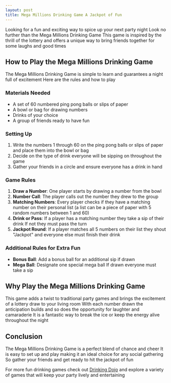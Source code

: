 ```yaml
---
layout: post
title: Mega Millions Drinking Game A Jackpot of Fun
---
```



Looking for a fun and exciting way to spice up your next party night Look no further than the Mega Millions Drinking Game This game is inspired by the thrill of the lottery and offers a unique way to bring friends together for some laughs and good times

## How to Play the Mega Millions Drinking Game

The Mega Millions Drinking Game is simple to learn and guarantees a night full of excitement Here are the rules and how to play

### Materials Needed

- A set of 60 numbered ping pong balls or slips of paper
- A bowl or bag for drawing numbers
- Drinks of your choice
- A group of friends ready to have fun

### Setting Up

1. Write the numbers 1 through 60 on the ping pong balls or slips of paper and place them into the bowl or bag
2. Decide on the type of drink everyone will be sipping on throughout the game
3. Gather your friends in a circle and ensure everyone has a drink in hand

### Game Rules

1. **Draw a Number**: One player starts by drawing a number from the bowl
2. **Number Call**: The player calls out the number they drew to the group
3. **Matching Numbers**: Every player checks if they have a matching number on their personal list (a list can be a piece of paper with 5 random numbers between 1 and 60)
4. **Drink or Pass**: If a player has a matching number they take a sip of their drink If not they must pass the turn
5. **Jackpot Round**: If a player matches all 5 numbers on their list they shout "Jackpot" and everyone else must finish their drink

### Additional Rules for Extra Fun

- **Bonus Ball**: Add a bonus ball for an additional sip if drawn
- **Mega Ball**: Designate one special mega ball If drawn everyone must take a sip

## Why Play the Mega Millions Drinking Game

This game adds a twist to traditional party games and brings the excitement of a lottery draw to your living room With each number drawn the anticipation builds and so does the opportunity for laughter and camaraderie It is a fantastic way to break the ice or keep the energy alive throughout the night

## Conclusion

The Mega Millions Drinking Game is a perfect blend of chance and cheer It is easy to set up and play making it an ideal choice for any social gathering So gather your friends and get ready to hit the jackpot of fun

For more fun drinking games check out [Drinking Dojo](https://drinkingdojo.com/) and explore a variety of games that will keep your party lively and entertaining